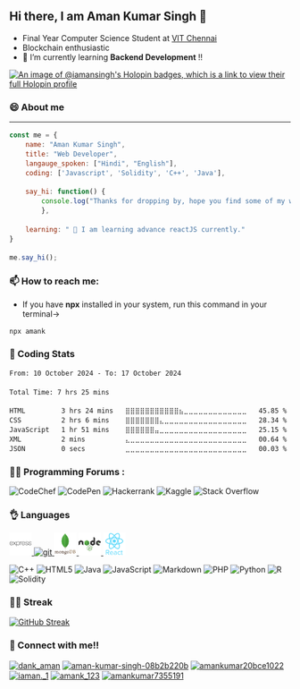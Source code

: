 ## Hi there, I am Aman Kumar Singh 👋
- Final Year Computer Science Student at [VIT Chennai](https://chennai.vit.ac.in/)
- Blockchain enthusiastic
- 🌱 I’m currently learning **Backend Development** !!

[![An image of @iamansingh's Holopin badges, which is a link to view their full Holopin profile](https://holopin.me/iamansingh)](https://holopin.io/@iamansingh)

### 😄 About me
---
```js
const me = {
	name: "Aman Kumar Singh",
	title: "Web Developer",
	langauge_spoken: ["Hindi", "English"],
	coding: ['Javascript', 'Solidity', 'C++', 'Java'],
	
	say_hi: function() {
		console.log("Thanks for dropping by, hope you find some of my work interesting.")
		},
		
	learning: " 🔭 I am learning advance reactJS currently."
}

me.say_hi();
```

### 📫 How to reach me:
- If you have **npx** installed in your system, run this command in your terminal->
```
npx amank
```

### 🙌 Coding Stats

<!--START_SECTION:waka-->

```txt
From: 10 October 2024 - To: 17 October 2024

Total Time: 7 hrs 25 mins

HTML         3 hrs 24 mins   ⣿⣿⣿⣿⣿⣿⣿⣿⣿⣿⣿⣦⣀⣀⣀⣀⣀⣀⣀⣀⣀⣀⣀⣀⣀   45.85 %
CSS          2 hrs 6 mins    ⣿⣿⣿⣿⣿⣿⣿⣄⣀⣀⣀⣀⣀⣀⣀⣀⣀⣀⣀⣀⣀⣀⣀⣀⣀   28.34 %
JavaScript   1 hr 51 mins    ⣿⣿⣿⣿⣿⣿⣤⣀⣀⣀⣀⣀⣀⣀⣀⣀⣀⣀⣀⣀⣀⣀⣀⣀⣀   25.15 %
XML          2 mins          ⣄⣀⣀⣀⣀⣀⣀⣀⣀⣀⣀⣀⣀⣀⣀⣀⣀⣀⣀⣀⣀⣀⣀⣀⣀   00.64 %
JSON         0 secs          ⣀⣀⣀⣀⣀⣀⣀⣀⣀⣀⣀⣀⣀⣀⣀⣀⣀⣀⣀⣀⣀⣀⣀⣀⣀   00.03 %
```

<!--END_SECTION:waka-->

### 👨‍💻 Programming Forums :

![CodeChef](https://img.shields.io/badge/CodeChef-%23964B00.svg?style=for-the-badge&logo=CodeChef&logoColor=white)
![CodePen](https://img.shields.io/badge/Codepen-000000?style=for-the-badge&logo=codepen&logoColor=white)
![Hackerrank](https://img.shields.io/badge/-Hackerrank-2EC866?style=for-the-badge&logo=HackerRank&logoColor=white)
![Kaggle](https://img.shields.io/badge/Kaggle-035a7d?style=for-the-badge&logo=kaggle&logoColor=white)
![Stack Overflow](https://img.shields.io/badge/-Stackoverflow-FE7A16?style=for-the-badge&logo=stack-overflow&logoColor=white)

### 👌 Languages

<a href="https://expressjs.com" target="_blank" rel="noreferrer"> <img src="https://raw.githubusercontent.com/devicons/devicon/master/icons/express/express-original-wordmark.svg" alt="express" width="40" height="40"/> </a> <a href="https://git-scm.com/" target="_blank" rel="noreferrer"> <img src="https://www.vectorlogo.zone/logos/git-scm/git-scm-icon.svg" alt="git" width="40" height="40"/> </a> 
<a href="https://www.mongodb.com/" target="_blank" rel="noreferrer"> <img src="https://raw.githubusercontent.com/devicons/devicon/master/icons/mongodb/mongodb-original-wordmark.svg" alt="mongodb" width="40" height="40"/> </a> <a href="https://nodejs.org" target="_blank" rel="noreferrer"> <img src="https://raw.githubusercontent.com/devicons/devicon/master/icons/nodejs/nodejs-original-wordmark.svg" alt="nodejs" width="40" height="40"/> </a> 
<a href="https://reactjs.org/" target="_blank" rel="noreferrer"> <img src="https://raw.githubusercontent.com/devicons/devicon/master/icons/react/react-original-wordmark.svg" alt="react" width="40" height="40"/> </a> </p>

![C++](https://img.shields.io/badge/c++-%2300599C.svg?style=for-the-badge&logo=c%2B%2B&logoColor=white)
![HTML5](https://img.shields.io/badge/html5-%23E34F26.svg?style=for-the-badge&logo=html5&logoColor=white)
![Java](https://img.shields.io/badge/java-%23ED8B00.svg?style=for-the-badge&logo=java&logoColor=white)
![JavaScript](https://img.shields.io/badge/javascript-%23323330.svg?style=for-the-badge&logo=javascript&logoColor=%23F7DF1E)
![Markdown](https://img.shields.io/badge/markdown-%23000000.svg?style=for-the-badge&logo=markdown&logoColor=white)
![PHP](https://img.shields.io/badge/php-%23777BB4.svg?style=for-the-badge&logo=php&logoColor=white)
![Python](https://img.shields.io/badge/python-3670A0?style=for-the-badge&logo=python&logoColor=ffdd54)
![R](https://img.shields.io/badge/r-%23276DC3.svg?style=for-the-badge&logo=r&logoColor=white)
![Solidity](https://img.shields.io/badge/Solidity-%23363636.svg?style=for-the-badge&logo=solidity&logoColor=white)

### 👨‍💻 Streak

[![GitHub Streak](https://github-readme-streak-stats-eight.vercel.app?user=iamansingh0&theme=onedark_duo&hide_border=false&border_radius=5.5)](https://git.io/streak-stats)

<h3 align="left">📱 Connect with me!!</h3>
<p align="left">
<a href="https://twitter.com/dank_aman" target="blank"><img align="center" src="https://raw.githubusercontent.com/rahuldkjain/github-profile-readme-generator/master/src/images/icons/Social/twitter.svg" alt="dank_aman" height="30" width="40" /></a>
<a href="https://linkedin.com/in/aman-kumar-singh-08b2b220b" target="blank"><img align="center" src="https://raw.githubusercontent.com/rahuldkjain/github-profile-readme-generator/master/src/images/icons/Social/linked-in-alt.svg" alt="aman-kumar-singh-08b2b220b" height="30" width="40" /></a>
<a href="https://kaggle.com/amankumar20bce1022" target="blank"><img align="center" src="https://raw.githubusercontent.com/rahuldkjain/github-profile-readme-generator/master/src/images/icons/Social/kaggle.svg" alt="amankumar20bce1022" height="30" width="40" /></a>
<a href="https://instagram.com/iaman._1" target="blank"><img align="center" src="https://raw.githubusercontent.com/rahuldkjain/github-profile-readme-generator/master/src/images/icons/Social/instagram.svg" alt="iaman._1" height="30" width="40" /></a>
<a href="https://www.codechef.com/users/amank_123" target="blank"><img align="center" src="https://cdn.jsdelivr.net/npm/simple-icons@3.1.0/icons/codechef.svg" alt="amank_123" height="30" width="40" /></a>
<a href="https://www.hackerrank.com/amankumar7355191" target="blank"><img align="center" src="https://raw.githubusercontent.com/rahuldkjain/github-profile-readme-generator/master/src/images/icons/Social/hackerrank.svg" alt="amankumar7355191" height="30" width="40" /></a>
</p>
